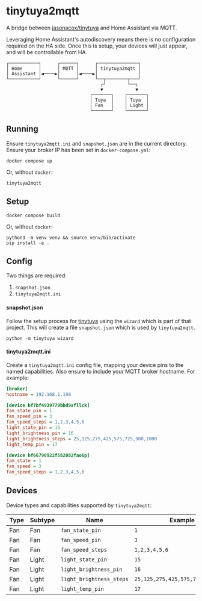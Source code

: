 tinytuya2mqtt
==========

A bridge between [jasonacox/tinytuya](https://github.com/jasonacox/tinytuya) and Home Assistant via
MQTT.

Leveraging Home Assistant's autodiscovery means there is no configuration required on the HA side.
Once this is setup, your devices will just appear, and will be controllable from HA.

```
┌───────────┐      ┌──────┐      ┌───────────────┐
│ Home      │      │ MQTT │      │ tinytuya2mqtt │
│ Assistant │◀────▶│      │◀────▶│               │
└───────────┘      └──────┘      └──┬────────┬───┘
                                   ┌┘        └──┐
                                   ▼            ▼
                               ┌───────┐    ┌───────┐
                               │ Tuya  │    │ Tuya  │
                               │ Fan   │    │ Light │
                               └───────┘    └───────┘
```

Running
----------

Ensure `tinytuya2mqtt.ini` and `snapshot.json` are in the current directory. Ensure your broker IP
has been set in `docker-compose.yml`:

```
docker compose up
```

Or, without `docker`:
```
tinytuya2mqtt
```

Setup
----------

```
docker compose build
```

Or, without `docker`:
```
python3 -m venv venv && source venv/bin/activate
pip install -e .
```

Config
----------

Two things are required:

 1. `snapshot.json`
 2. `tinytuya2mqtt.ini`

#### snapshot.json

Follow the setup process for
[tinytuya](https://github.com/jasonacox/tinytuya#setup-wizard---getting-local-keys) using the
`wizard` which is part of that project. This will create a file `snapshot.json` which is used by
`tinytuya2mqtt`.

```
python -m tinytuya wizard
```

#### tinytuya2mqtt.ini

Create a `tinytuya2mqtt.ini` config file, mapping your device pins to the named capabilities. Also
ensure to include your MQTT broker hostname. For example:

```ini
[broker]
hostname = 192.168.1.198

[device bf7bf4939779bbd9afllck]
fan_state_pin = 1
fan_speed_pin = 3
fan_speed_steps = 1,2,3,4,5,6
light_state_pin = 15
light_brightness_pin = 16
light_brightness_steps = 25,125,275,425,575,725,900,1000
light_temp_pin = 17

[device bf66790922f582082fao6p]
fan_state = 1
fan_speed = 3
fan_speed_steps = 1,2,3,4,5,6
```

Devices
----------

Device types and capabilities supported by `tinytuya2mqtt`:

|Type|Subtype|Name|Example|
|---|---|---|---|
|Fan|Fan|`fan_state_pin`|`1`|
|Fan|Fan|`fan_speed_pin`|`3`|
|Fan|Fan|`fan_speed_steps`|`1,2,3,4,5,6`|
|Fan|Light|`light_state_pin`|`15`|
|Fan|Light|`light_brightness_pin`|`16`|
|Fan|Light|`light_brightness_steps`|`25,125,275,425,575,725,900,1000`|
|Fan|Light|`light_temp_pin`|`17`|
